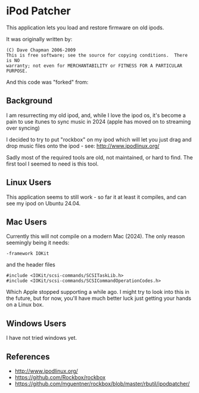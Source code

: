 # iPod Patcher

This application lets you load and restore firmware on old ipods.

It was originally written by:
```
(C) Dave Chapman 2006-2009
This is free software; see the source for copying conditions.  There is NO
warranty; not even for MERCHANTABILITY or FITNESS FOR A PARTICULAR PURPOSE.
```

And this code was "forked" from: 

## Background

I am resurrecting my old ipod, and, while I love the ipod os, it's become a pain
to use itunes to sync music in 2024 (apple has moved on to streaming over
syncing)

I decided to try to put "rockbox" on my ipod which will let you just drag and
drop music files onto the ipod - see: http://www.ipodlinux.org/

Sadly most of the required tools are old, not maintained, or hard to find. The
first tool I seemed to need is this tool.

## Linux Users

This application seems to still work - so far it at least it compiles, and can
see my ipod on Ubuntu 24.04.

## Mac Users

Currently this will not compile on a modern Mac (2024). The only reason 
seemingly being it needs:

```
-framework IOKit
```

and the header files

```
#include <IOKit/scsi-commands/SCSITaskLib.h>
#include <IOKit/scsi-commands/SCSICommandOperationCodes.h>
```

Which Apple stopped supporting a while ago. I might try to look into this in
the future, but for now, you'll have much better luck just getting your hands
on a Linux box.

## Windows Users

I have not tried windows yet.

## References

- http://www.ipodlinux.org/
- https://github.com/Rockbox/rockbox
- https://github.com/mguentner/rockbox/blob/master/rbutil/ipodpatcher/
